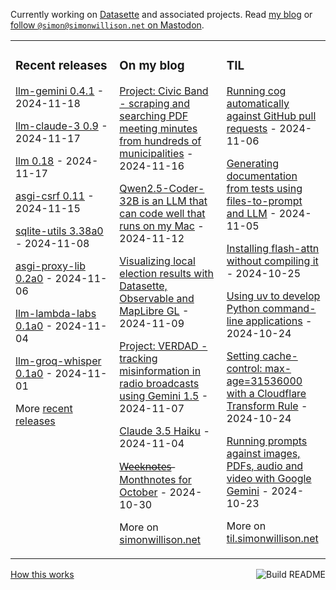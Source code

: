 Currently working on [Datasette](https://datasette.io/) and associated projects. Read [my blog](https://simonwillison.net/) or <a href="https://fedi.simonwillison.net/@simon">follow `@simon@simonwillison.net` on Mastodon</a>.

<table><tr><td valign="top" width="33%">

### Recent releases
<!-- recent_releases starts -->
[llm-gemini 0.4.1](https://github.com/simonw/llm-gemini/releases/tag/0.4.1) - 2024-11-18

[llm-claude-3 0.9](https://github.com/simonw/llm-claude-3/releases/tag/0.9) - 2024-11-17

[llm 0.18](https://github.com/simonw/llm/releases/tag/0.18) - 2024-11-17

[asgi-csrf 0.11](https://github.com/simonw/asgi-csrf/releases/tag/0.11) - 2024-11-15

[sqlite-utils 3.38a0](https://github.com/simonw/sqlite-utils/releases/tag/3.38a0) - 2024-11-08

[asgi-proxy-lib 0.2a0](https://github.com/simonw/asgi-proxy-lib/releases/tag/0.2a0) - 2024-11-06

[llm-lambda-labs 0.1a0](https://github.com/simonw/llm-lambda-labs/releases/tag/0.1a0) - 2024-11-04

[llm-groq-whisper 0.1a0](https://github.com/simonw/llm-groq-whisper/releases/tag/0.1a0) - 2024-11-01
<!-- recent_releases ends -->
More [recent releases](https://github.com/simonw/simonw/blob/main/releases.md)
</td><td valign="top" width="34%">

### On my blog
<!-- blog starts -->
[Project: Civic Band - scraping and searching PDF meeting minutes from hundreds of municipalities](https://simonwillison.net/2024/Nov/16/civic-band/) - 2024-11-16

[Qwen2.5-Coder-32B is an LLM that can code well that runs on my Mac](https://simonwillison.net/2024/Nov/12/qwen25-coder/) - 2024-11-12

[Visualizing local election results with Datasette, Observable and MapLibre GL](https://simonwillison.net/2024/Nov/9/visualizing-local-election-results/) - 2024-11-09

[Project: VERDAD - tracking misinformation in radio broadcasts using Gemini 1.5](https://simonwillison.net/2024/Nov/7/project-verdad/) - 2024-11-07

[Claude 3.5 Haiku](https://simonwillison.net/2024/Nov/4/haiku/) - 2024-11-04

[W̶e̶e̶k̶n̶o̶t̶e̶s̶  Monthnotes for October](https://simonwillison.net/2024/Oct/30/monthnotes/) - 2024-10-30
<!-- blog ends -->
More on [simonwillison.net](https://simonwillison.net/)
</td><td valign="top" width="33%">

### TIL
<!-- tils starts -->
[Running cog automatically against GitHub pull requests](https://til.simonwillison.net/github-actions/cog) - 2024-11-06

[Generating documentation from tests using files-to-prompt and LLM](https://til.simonwillison.net/llms/docs-from-tests) - 2024-11-05

[Installing flash-attn without compiling it](https://til.simonwillison.net/python/installing-flash-attention) - 2024-10-25

[Using uv to develop Python command-line applications](https://til.simonwillison.net/python/uv-cli-apps) - 2024-10-24

[Setting cache-control: max-age=31536000 with a Cloudflare Transform Rule](https://til.simonwillison.net/cloudflare/cache-control-transform-rule) - 2024-10-24

[Running prompts against images, PDFs, audio and video with Google Gemini](https://til.simonwillison.net/llms/prompt-gemini) - 2024-10-23
<!-- tils ends -->
More on [til.simonwillison.net](https://til.simonwillison.net/)
</td></tr></table>

<a href="https://github.com/simonw/simonw/actions"><img src="https://github.com/simonw/simonw/workflows/Build%20README/badge.svg" align="right" alt="Build README"></a> <a href="https://simonwillison.net/2020/Jul/10/self-updating-profile-readme/">How this works</a>
